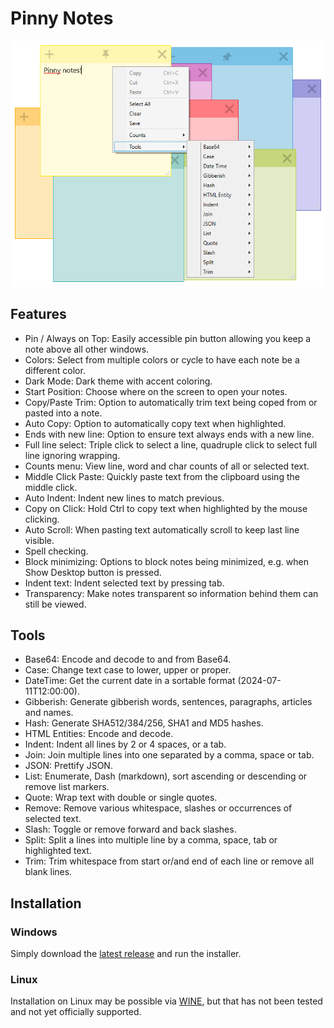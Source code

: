 # Pinny Notes
![Pinny Notes Screenshot](assets/Screenshot.png)

## Features
- Pin / Always on Top: Easily accessible pin button allowing you keep a note above all other windows.
- Colors: Select from multiple colors or cycle to have each note be a different color.
- Dark Mode: Dark theme with accent coloring.
- Start Position: Choose where on the screen to open your notes.
- Copy/Paste Trim: Option to automatically trim text being coped from or pasted into a note.
- Auto Copy: Option to automatically copy text when highlighted.
- Ends with new line: Option to ensure text always ends with a new line.
- Full line select: Triple click to select a line, quadruple click to select full line ignoring wrapping.
- Counts menu: View line, word and char counts of all or selected text.
- Middle Click Paste: Quickly paste text from the clipboard using the middle click.
- Auto Indent: Indent new lines to match previous.
- Copy on Click: Hold Ctrl to copy text when highlighted by the mouse clicking.
- Auto Scroll: When pasting text automatically scroll to keep last line visible.
- Spell checking.
- Block minimizing: Options to block notes being minimized, e.g. when Show Desktop button is pressed.
- Indent text: Indent selected text by pressing tab.
- Transparency: Make notes transparent so information behind them can still be viewed.

## Tools
- Base64: Encode and decode to and from Base64.
- Case: Change text case to lower, upper or proper.
- DateTime: Get the current date in a sortable format (2024-07-11T12:00:00).
- Gibberish: Generate gibberish words, sentences, paragraphs, articles and names.
- Hash: Generate SHA512/384/256, SHA1 and MD5 hashes.
- HTML Entities: Encode and decode.
- Indent: Indent all lines by 2 or 4 spaces, or a tab.
- Join: Join multiple lines into one separated by a comma, space or tab.
- JSON: Prettify JSON.
- List: Enumerate, Dash (markdown), sort ascending or descending or remove list markers.
- Quote: Wrap text with double or single quotes.
- Remove: Remove various whitespace, slashes or occurrences of selected text.
- Slash: Toggle or remove forward and back slashes.
- Split: Split a lines into multiple line by a comma, space, tab or highlighted text.
- Trim: Trim whitespace from start or/and end of each line or remove all blank lines.

## Installation

### Windows

Simply download the [latest release](https://github.com/63BeetleSmurf/pinny_notes/releases) and run the installer.

### Linux

Installation on Linux may be possible via [WINE](https://www.winehq.org/), but that has not been tested and not yet officially supported.
